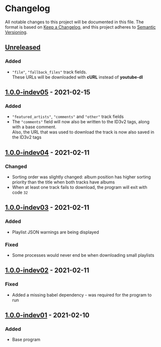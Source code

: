 <!-- markdownlint-disable MD024 -->

# Changelog #

All notable changes to this project will be documented in this file.
The format is based on [Keep a Changelog](https://keepachangelog.com/en/1.0.0/),
and this project adheres to [Semantic Versioning](https://semver.org/spec/v2.0.0.html).

## [Unreleased] ##

[Unreleased]: https://github.com/mfederczuk/youtube-dl-playlist/compare/v1.0.0-indev05...master

### Added ###

* `"file"`, `"fallback_files"` track fields.  
  These URLs will be downloaded with **cURL** instead of **youtube-dl**

## [1.0.0-indev05] - 2021-02-15 ##

[1.0.0-indev05]: https://github.com/mfederczuk/youtube-dl-playlist/releases/tag/v1.0.0-indev05

### Added ###

* `"featured_artists"`, `"comments"` and `"other"` track fields
* The `"comments"` field will now also be written to the ID3v2 tags, along with a base comment.  
  Also, the URL that was used to download the track is now also saved in the ID3v2 tags

## [1.0.0-indev04] - 2021-02-11 ##

[1.0.0-indev04]: https://github.com/mfederczuk/youtube-dl-playlist/releases/tag/v1.0.0-indev04

### Changed ###

* Sorting order was slightly changed: album position has higher sorting priority than the title when both tracks have
  albums
* When at least one track fails to download, the program will exit with code `32`

## [1.0.0-indev03] - 2021-02-11 ##

[1.0.0-indev03]: https://github.com/mfederczuk/youtube-dl-playlist/releases/tag/v1.0.0-indev03

### Added ###

* Playlist JSON warnings are being displayed

### Fixed ###

* Some processes would never end be when downloading small playlists

## [1.0.0-indev02] - 2021-02-11 ##

[1.0.0-indev02]: https://github.com/mfederczuk/youtube-dl-playlist/releases/tag/v1.0.0-indev02

### Fixed ###

* Added a missing babel dependency - was required for the program to run

## [1.0.0-indev01] - 2021-02-10 ##

[1.0.0-indev01]: https://github.com/mfederczuk/youtube-dl-playlist/releases/tag/v1.0.0-indev01

### Added ###

* Base program

